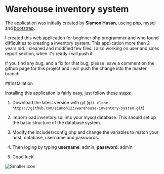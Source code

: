 #  Warehouse inventory system
The application was initially created by **Siamon Hasan**, useing [php](http:php.net), [mysql](https://www.mysql.com) and [bootstrap](http://getbootstrap.com).


I created this web application for beginner php programmer and who found difficulties to creating a inventory system.
This application more then 2 years old. I cleaned and modified few files. i also working on user and sales report section, when it's ready i will push it.

If you find any bug, and a fix for that bug, please leave a comment on the github page for this project and i will push the change into the master branch.
 

##Installation

Installing this application is fairly easy, just follow these steps:

1. Download the latest version with git (`git clone https://github.com/siamon123/warehouse-inventory-system.git`) 

2. Import/load inventory.sql into your mysql database.  This should set up the basic structure of the database system.

3. Modify the includes/config.php and change the variables to match your host, database, username and passwords.

4. Then loging by typing **username**: admin, **password**: admin 

5. Good luck!  

![Smaller icon](https://c4.staticflickr.com/4/3853/18519134214_cc0fd8dfd7_n.jpg " Warehouse inventory system ")

